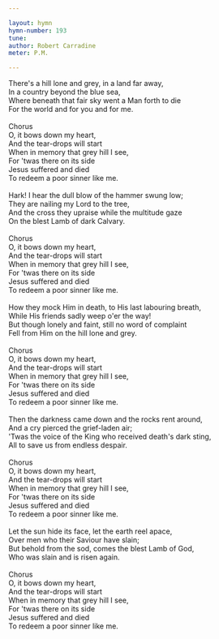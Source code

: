 ```yaml
---

layout: hymn
hymn-number: 193
tune: 
author: Robert Carradine
meter: P.M.

---
```

There's a hill lone and grey, in a land far away,<br>In a country beyond the blue sea,<br>Where beneath that fair sky went a Man forth to die<br>For the world and for you and for me.<br><br>Chorus<br>O, it bows down my heart,<br>And the tear-drops will start<br>When in memory that grey hill I see,<br>For 'twas there on its side<br>Jesus suffered and died<br>To redeem a poor sinner like me.<br><br>Hark! I hear the dull blow of the hammer swung low;<br>They are nailing my Lord to the tree,<br>And the cross they upraise while the multitude gaze<br>On the blest Lamb of dark Calvary.<br><br>Chorus<br>O, it bows down my heart,<br>And the tear-drops will start<br>When in memory that grey hill I see,<br>For 'twas there on its side<br>Jesus suffered and died<br>To redeem a poor sinner like me.<br><br>How they mock Him in death, to His last labouring breath,<br>While His friends sadly weep o'er the way!<br>But though lonely and faint, still no word of complaint<br>Fell from Him on the hill lone and grey.<br><br>Chorus<br>O, it bows down my heart,<br>And the tear-drops will start<br>When in memory that grey hill I see,<br>For 'twas there on its side<br>Jesus suffered and died<br>To redeem a poor sinner like me.<br><br>Then the darkness came down and the rocks rent around,<br>And a cry pierced the grief-laden air;<br>'Twas the voice of the King who received death's dark sting,<br>All to save us from endless despair.<br><br>Chorus<br>O, it bows down my heart,<br>And the tear-drops will start<br>When in memory that grey hill I see,<br>For 'twas there on its side<br>Jesus suffered and died<br>To redeem a poor sinner like me.<br><br>Let the sun hide its face, let the earth reel apace,<br>Over men who their Saviour have slain;<br>But behold from the sod, comes the blest Lamb of God,<br>Who was slain and is risen again.<br><br>Chorus<br>O, it bows down my heart,<br>And the tear-drops will start<br>When in memory that grey hill I see,<br>For 'twas there on its side<br>Jesus suffered and died<br>To redeem a poor sinner like me.<br><br><br>
